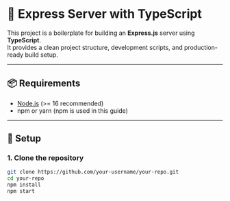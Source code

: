 # 🚀 Express Server with TypeScript

This project is a boilerplate for building an **Express.js** server using **TypeScript**.  
It provides a clean project structure, development scripts, and production-ready build setup.

---

## 📦 Requirements
- [Node.js](https://nodejs.org/) (>= 16 recommended)
- npm or yarn (npm is used in this guide)

---

## 🔧 Setup

### 1. Clone the repository
```bash
git clone https://github.com/your-username/your-repo.git
cd your-repo
npm install
npm start

